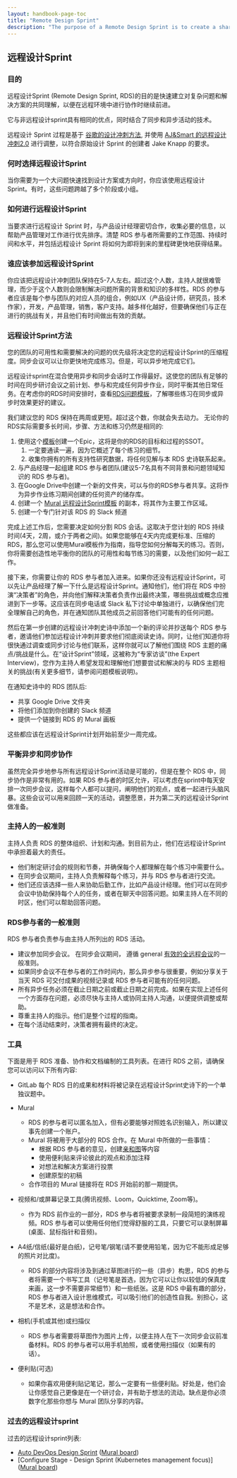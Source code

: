 ```yaml
---
layout: handbook-page-toc
title: "Remote Design Sprint"
description: "The purpose of a Remote Design Sprint is to create a shared understanding and a solution to a problem following a specific process over a set timeframe. Remote Design Sprint process is based on [Google's Design Sprint methodology](https://designsprintkit.withgoogle.com/methodology/overview), and adjusted using [AJ&Smart's Remote Design Sprint 2.0](https://drive.google.com/file/d/16bwrAqHVf8qxovd87Q7LdzqwAgy7a6Rx/view)."
---
```



## 远程设计Sprint

### 目的

远程设计Sprint (Remote Design Sprint, RDS)的目的是快速建立对复杂问题和解决方案的共同理解，以便在远程环境中进行协作时继续前进。

它与非远程设计sprint具有相同的优点，同时结合了同步和异步活动的技术。

远程设计 Sprint 过程是基于 [谷歌的设计冲刺方法](https://designsprintkit.withgoogle.com/methodology/overview), 并使用 [AJ&Smart 的远程设计冲刺2.0](https://drive.google.com/file/d/16bwrAqHVf8qxovd87Q7LdzqwAgy7a6Rx/view) 进行调整，以符合原始设计 Sprint 的创建者 Jake Knapp 的要求。

### 何时选择远程设计Sprint

当你需要为一个大问题快速找到设计方案或方向时，你应该使用远程设计 Sprint。有时，这些问题跨越了多个阶段或小组。 

### 如何进行远程设计Sprint

当要求进行远程设计 Sprint 时，与产品设计经理密切合作，收集必要的信息，以帮助产品管理对工作进行优先排序。清楚 RDS 参与者所需要的工作范围、持续时间和水平，并包括远程设计 Sprint 将如何为即将到来的里程碑更快地获得结果。

### 谁应该参加远程设计Sprint

你应该把远程设计冲刺团队保持在5-7人左右。超过这个人数，主持人就很难管理，而少于这个人数则会限制解决问题所需的背景和知识的多样性。RDS 的参与者应该是每个参与团队的对应人员的组合，例如UX（产品设计师，研究员，技术作家），开发，产品管理，销售，客户支持。越多样化越好，但要确保他们与正在进行的挑战有关，并且他们有时间做出有效的贡献。

### 远程设计Sprint方法

您的团队的可用性和需要解决的问题的优先级将决定您的远程设计Sprint的压缩程度。同步会议可以让你更快地完成练习。但是，可以异步地完成它们。

远程设计sprint在混合使用异步和同步会话时工作得最好。这使您的团队有足够的时间在同步研讨会议之前计划、参与和完成任何异步作业，同时平衡其他日常任务。在考虑你的RDS时间安排时，查看[RDS问题模板](https://gitlab.com/gitlab-org/gitlab/-/blob/master/.gitlab/issue_templates/Design%20Sprint.md)，了解哪些练习在同步或异步时效果更好的建议。

我们建议您的 RDS 保持在两周或更短。超过这个数，你就会失去动力。
无论你的RDS实际需要多长时间，步骤、方法和练习仍然是相同的:

1. 使用这个[模板](https://gitlab.com/gitlab-org/gitlab/-/blob/master/.gitlab/issue_templates/Design%20Sprint.md)创建一个Epic，这将是你的RDS的目标和过程的SSOT。
    1. 一定要通读一遍，因为它概述了每个练习的细节。
    1. 收集你拥有的所有支持性研究数据，将任何见解与本 RDS 史诗联系起来。
1. 与产品经理一起组建 RDS 参与者团队(建议5-7名具有不同背景和问题领域知识的 RDS 参与者)。
1. 在Google Drive中创建一个新的文件夹，可以与你的RDS参与者共享。这将作为异步作业练习期间创建的任何资产的储存库。
1. 创建一个 [Mural 远程设计Sprint模板](https://www.mural.co/templates/design-sprint) 的副本，将其作为主要工作区域。
1. 创建一个专门针对该 RDS 的 Slack 频道

完成上述工作后，您需要决定如何分割 RDS 会话。这取决于您计划的 RDS 持续时间(4天，2周，或介于两者之间)。如果您能够在4天内完成更标准、压缩的RDS，那么您可以使用Mural模板作为指南，指导您如何分解每天的练习。否则，你将需要创造性地平衡你的团队的可用性和每节练习的需要，以及他们如何一起工作。

接下来，你需要让你的 RDS 参与者加入进来。如果你还没有远程设计Sprint，可以先让产品经理了解一下什么是远程设计Sprint。通知他们，他们将在 RDS 中扮演“决策者”的角色，并向他们解释决策者负责作出最终决策，哪些挑战或概念应推进到下一步等。这应该在同步电话或 Slack 私下讨论中单独进行，以确保他们完全理解自己的角色，并在通知团队其他成员之前回答他们可能有的任何问题。

然后在第一步创建的远程设计冲刺史诗中添加一个新的评论并抄送每个 RDS 参与者，邀请他们参加远程设计冲刺并要求他们彻底阅读史诗。同时，让他们知道你将很快通过调查或同步讨论与他们联系，这样你就可以了解他们围绕 RDS 主题的痛点/挑战是什么。在“设计Sprint”领域，这被称为“专家访谈”(the Expert Interview)，您作为主持人希望发现和理解他们想要尝试和解决的与 RDS 主题相关的挑战(有关更多细节，请参阅问题模板说明)。

在通知史诗中的 RDS 团队后:

* 共享 Google Drive 文件夹
* 将他们添加到你创建的 Slack 频道
* 提供一个链接到 RDS 的 Mural 画板

这些都应该在远程设计Sprint计划开始前至少一周完成。

### 平衡异步和同步协作

虽然完全异步地参与所有远程设计Sprint活动是可能的，但是在整个 RDS 中，同步协作是非常有用的。如果 RDS 参与者的时区允许，可以考虑在sprint中每天安排一次同步会议，这样每个人都可以提问，阐明他们的观点，或者一起进行头脑风暴。这些会议可以用来回顾一天的活动，调整愿景，并为第二天的远程设计Sprint做准备。

### 主持人的一般准则

主持人负责 RDS 的整体组织、计划和沟通。到目前为止，他们在远程设计Sprint中承担着最大的责任。

* 他们制定研讨会的规则和节奏，并确保每个人都理解在每个练习中需要什么。
* 在同步会议期间，主持人负责解释每个练习，并与 RDS 参与者进行交流。 
* 他们还应该选择一些人来协助后勤工作，比如产品设计经理。他们可以在同步会议中协助保持每个人的任务，或者在聊天中回答问题。如果主持人在不同的时区，他们可以帮助回答问题。

### RDS参与者的一般准则

RDS 参与者负责参与由主持人所列出的 RDS 活动。

* 建议参加同步会议。 在同步会议期间， 遵循 general [有效的全远程会议](https://about.gitlab.com/company/culture/all-remote/meetings/)的一般准则。 
* 如果同步会议不在参与者的工作时间内，那么异步参与很重要，例如分享关于当天 RDS 可交付成果的视频记录或 RDS 参与者可能有的任何问题。
* 所有异步任务必须在截止日期之前或截止日期之前完成。如果在实现上述任何一个方面存在问题，必须尽快与主持人或协同主持人沟通，以便提供调整或帮助。
* 尊重主持人的指示。他们是整个过程的指南。
* 在每个活动结束时，决策者拥有最终的决定。
### 工具
下面是用于 RDS 准备、协作和文档编制的工具列表。在进行 RDS 之前，请确保您可以访问以下所有内容:

* GitLab
每个 RDS 日的成果和材料将被记录在远程设计Sprint史诗下的一个单独议题中。

* Mural
    * RDS 的参与者可以匿名加入，但有必要能够对照姓名识别输入，所以建议事先创建一个账户。
    * Mural 将被用于大部分的 RDS 合作。在 Mural 中所做的一些事情：
        * 根据 RDS 参与者的意见，创建[亲和图](https://baike.baidu.com/item/KJ%E6%B3%95/6990099)等内容
        * 使用便利贴来评论彼此的观点和添加注释
        * 对想法和解决方案进行投票
        * 创建原型的初稿
    * 合作项目的 Mural 链接将在 RDS 开始前的那一期提供。

* 视频和/或屏幕记录工具(腾讯视频、Loom，Quicktime, Zoom等)。
    * 作为 RDS 前作业的一部分，RDS 参与者将被要求录制一段简短的演练视频。RDS 参与者可以使用任何他们觉得舒服的工具，只要它可以录制屏幕(桌面、鼠标指针和音频)。

* A4纸/信纸(最好是白纸)，记号笔/钢笔(请不要使用铅笔，因为它不能形成足够的照片对比度)。
    * RDS 的部分内容将涉及到通过草图进行的一些（异步）构思，RDS 的参与者将需要一个书写工具（记号笔是首选，因为它可以让你以较低的保真度来画，这一步不需要非常细节）和一些纸张。这是 RDS 中最有趣的部分，RDS 参与者进入设计思维模式，可以吸引他们的创造性自我。别担心，这不是艺术，这是想法和合作。

* 相机(手机或其他)或扫描仪
    * RDS 参与者需要将草图作为图片上传，以便主持人在下一次同步会议前准备材料。RDS 的参与者可以用手机拍照，或者使用扫描仪（如果有的话）。

* 便利贴(可选)
    * 如果你喜欢用便利贴记笔记，那么一定要有一些便利贴。好处是，他们会让你感觉自己更像是在一个研讨会，并有助于想法的流动。缺点是你必须数字化那些你想与 Mural 团队分享的内容。
### 过去的远程设计sprint

过去的远程设计sprint列表:

* [Auto DevOps Design Sprint](https://gitlab.com/groups/gitlab-org/-/epics/5939) ([Mural board](https://app.mural.co/t/gitlab2474/m/gitlab2474/1620201743714/70e65c50a153e5547a7bf7b99ad893acbdd55c1c))
* [Configure Stage - Design Sprint (Kubernetes management focus)] ([Mural board](https://app.mural.co/t/gitlab2474/m/gitlab2474/1587639805836/1cfa64d51c6637a2b66c820abd2f598e045beea2))

